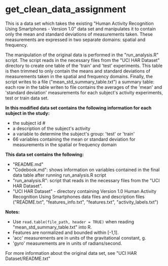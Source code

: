 # get_clean_data_assignment

This is a data set which takes the existing "Human Activity Recognition Using Smartphones - Version 1.0" data set and manipulates it to contain only the mean and standard deviations of measurements taken. These measurements are expressed in two separate domains: spatial and frequency.

The manipulation of the original data is performed in the "run_analysis.R" script. The script reads in the necessary files from the "UCI HAR Dataset" directory to create one table of the 'train' and 'test' experiments. This table is then trimmed to only contain the means and standard deviations of measurements taken in the spatial and frequency domains. Finally, the script writes to a file ("mean_std_summary_table.txt") a summary table: each row in the table writen to file contains the averages of the 'mean' and 'standard deviation' measurements for each subject's activity experiments, test or train data set.


**In this modified data set contains the following information for each subject in the study:**

- the subject id #
- a description of the subject's activity
- a variable to determine the subject's group: 'test' or 'train'
- 66 variables containing the mean or standard deviation for measurements in the spatial or frequency domain


**This data set contains the following:**

- "README.md"
- "Codebook.md": shows information on variables contained in the final data table after running run_analysis.R script
- "run_analysis.R": script that reads in the necessary files from the "UCI HAR Dataset".
- "UCI HAR Dataset" - directory containing Version 1.0 Human Activity Recognition Using Smartphones data files and description files ("README.txt", "features_info.txt", "features.txt", "activity_labels.txt")


**Notes:**

- Use `read.table(file_path, header = TRUE)` when reading "mean_std_summary_table.txt" into R.
- Features are normalized and bounded within [-1,1].
- 'acc' measurements are in units of the gravitational constant, g.
- 'gyro' measurements are in units of radians/second.


For more information about the original data set, see "UCI HAR Dataset/README.txt"